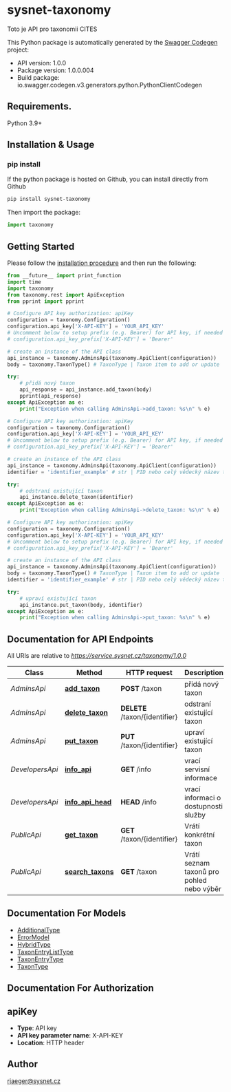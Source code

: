 # sysnet-taxonomy
Toto je API pro taxonomii CITES

This Python package is automatically generated by the [Swagger Codegen](https://github.com/swagger-api/swagger-codegen) project:

- API version: 1.0.0
- Package version: 1.0.0.004
- Build package: io.swagger.codegen.v3.generators.python.PythonClientCodegen

## Requirements.

Python 3.9+

## Installation & Usage
### pip install

If the python package is hosted on Github, you can install directly from Github

```sh
pip install sysnet-taxonomy
```

Then import the package:
```python
import taxonomy 
```

## Getting Started

Please follow the [installation procedure](#installation--usage) and then run the following:

```python
from __future__ import print_function
import time
import taxonomy
from taxonomy.rest import ApiException
from pprint import pprint

# Configure API key authorization: apiKey
configuration = taxonomy.Configuration()
configuration.api_key['X-API-KEY'] = 'YOUR_API_KEY'
# Uncomment below to setup prefix (e.g. Bearer) for API key, if needed
# configuration.api_key_prefix['X-API-KEY'] = 'Bearer'

# create an instance of the API class
api_instance = taxonomy.AdminsApi(taxonomy.ApiClient(configuration))
body = taxonomy.TaxonType() # TaxonType | Taxon item to add or update

try:
    # přidá nový taxon
    api_response = api_instance.add_taxon(body)
    pprint(api_response)
except ApiException as e:
    print("Exception when calling AdminsApi->add_taxon: %s\n" % e)

# Configure API key authorization: apiKey
configuration = taxonomy.Configuration()
configuration.api_key['X-API-KEY'] = 'YOUR_API_KEY'
# Uncomment below to setup prefix (e.g. Bearer) for API key, if needed
# configuration.api_key_prefix['X-API-KEY'] = 'Bearer'

# create an instance of the API class
api_instance = taxonomy.AdminsApi(taxonomy.ApiClient(configuration))
identifier = 'identifier_example' # str | PID nebo celý vědecký název taxonu

try:
    # odstraní existující taxon
    api_instance.delete_taxon(identifier)
except ApiException as e:
    print("Exception when calling AdminsApi->delete_taxon: %s\n" % e)

# Configure API key authorization: apiKey
configuration = taxonomy.Configuration()
configuration.api_key['X-API-KEY'] = 'YOUR_API_KEY'
# Uncomment below to setup prefix (e.g. Bearer) for API key, if needed
# configuration.api_key_prefix['X-API-KEY'] = 'Bearer'

# create an instance of the API class
api_instance = taxonomy.AdminsApi(taxonomy.ApiClient(configuration))
body = taxonomy.TaxonType() # TaxonType | Taxon item to add or update
identifier = 'identifier_example' # str | PID nebo celý vědecký název taxonu

try:
    # upraví existující taxon
    api_instance.put_taxon(body, identifier)
except ApiException as e:
    print("Exception when calling AdminsApi->put_taxon: %s\n" % e)
```

## Documentation for API Endpoints

All URIs are relative to *https://service.sysnet.cz/taxonomy/1.0.0*

Class | Method | HTTP request | Description
------------ | ------------- | ------------- | -------------
*AdminsApi* | [**add_taxon**](docs/AdminsApi.md#add_taxon) | **POST** /taxon | přidá nový taxon
*AdminsApi* | [**delete_taxon**](docs/AdminsApi.md#delete_taxon) | **DELETE** /taxon/{identifier} | odstraní existující taxon
*AdminsApi* | [**put_taxon**](docs/AdminsApi.md#put_taxon) | **PUT** /taxon/{identifier} | upraví existující taxon
*DevelopersApi* | [**info_api**](docs/DevelopersApi.md#info_api) | **GET** /info | vrací servisní informace
*DevelopersApi* | [**info_api_head**](docs/DevelopersApi.md#info_api_head) | **HEAD** /info | vrací informaci o dostupnosti služby
*PublicApi* | [**get_taxon**](docs/PublicApi.md#get_taxon) | **GET** /taxon/{identifier} | Vrátí konkrétní taxon
*PublicApi* | [**search_taxons**](docs/PublicApi.md#search_taxons) | **GET** /taxon | Vrátí seznam taxonů pro pohled nebo výběr

## Documentation For Models

 - [AdditionalType](docs/AdditionalType.md)
 - [ErrorModel](docs/ErrorModel.md)
 - [HybridType](docs/HybridType.md)
 - [TaxonEntryListType](docs/TaxonEntryListType.md)
 - [TaxonEntryType](docs/TaxonEntryType.md)
 - [TaxonType](docs/TaxonType.md)

## Documentation For Authorization


## apiKey

- **Type**: API key
- **API key parameter name**: X-API-KEY
- **Location**: HTTP header


## Author

rjaeger@sysnet.cz
